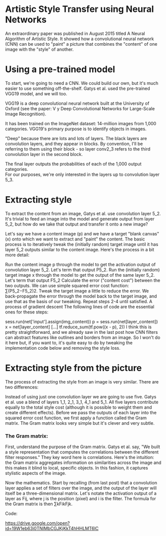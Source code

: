  
# Artistic Style Transfer using Neural Networks

An extraordinary paper was published in August 2015 titled A Neural Algorithm of Artistic Style. 
It showed how a convolutional neural network (CNN) can be used to "paint" a picture that 
combines the "content" of one image with the "style" of another.

# Using a pre-trained model

To start, we're going to need a CNN. We could build our own, but it's much easier to use something off-the-shelf. Gatys et al. used the pre-trained VGG19 model, and we will too.

VGG19 is a deep convolutional neural network built at the University of Oxford (see the paper: V
y Deep Convolutional Networks for Large-Scale Image Recognition). 

It has been trained on the ImageNet dataset:
14-million images from 1,000 categories. VGG19's primary purpose is to identify objects in images.

"Deep" because there are lots and lots of layers. The black layers are convolution layers, and they appear in blocks. 
By convention, I'll be referring to them using their block - so layer conv2_3 refers to the 
third convolution layer in the second block.

The final layer outputs the probabilities of each of the 1,000 output categories.  
For our purposes, we're only interested in the layers up to convolution layer 5_3.

# Extracting style
To extract the content from an image, Gatys et al. use convolution layer 5_2. It's trivial to feed 
an image into the model and generate output from layer 5_2, but how do we take that output and transfer it onto a new image?

Let's say we have a content image (p) and we have a target "blank canvas" (x) onto which we want to extract and "paint" 
the content. The basic process is to iteratively tweak the (initially random) target 
image until it has layer 5_2 outputs similar to the content image. Here's the process in a bit more detail:

Run the content image p through the model to get the activation output of convolution layer 5_2. Let's term that output P5_2.
Run the (initially random) target image x through the model to get the output of the same layer 5_2. Let's term that output F5_2
Calculate the error ("content cost") between the two outputs. We can use simple squared error cost function: ∑(P5_2−F5_2)2.
Tweak the target image a little to reduce the error. We back-propagate the error through the model back to the target image, and use that as the basis of our tweaking.
Repeat steps 2-4 until satisfied. A process of gradient descent
The following lines of code are the essential ones for these steps:

sess.run(net['input'].assign(img_content))
p = sess.run(net[layer_content])
x = net[layer_content]
  [...]
tf.reduce_sum(tf.pow((x - p), 2))
I think this is pretty straightforward, and we already saw in the last post how 
CNN filters can abstract features like outlines and borders from an image. So I won't do it here but, 
if you want to, it's quite easy to do by tweaking the implementation code below and removing the style loss.

# Extracting style from the picture

The process of extracting the style from an image is very similar. There are two differences:

Instead of using just one convolution layer we are going to use five. Gatys et al. use a blend of layers
1_1, 2_1, 3_1, 4_1 and 5_1. All five layers contribute equally to the total style cost 
(although it is possible to weight them and create different effects).
Before we pass the outputs of each layer into the squared error cost function, 
we first apply a function called the Gram matrix. The Gram matrix looks very simple but it's clever and very subtle.

### The Gram matrix: 

First, understand the purpose of the Gram matrix. Gatys et al. say, "We built a style representation that computes
the correlations between the different filter responses." They key word here is correlations. Here's the intuition: 
the Gram matrix aggregates information on similarities across the image and this makes it blind to local, specific objects.
In this fashion, it captures stylistic aspects of the image.

Now the mathematics. Start by recalling (from last post) that a convolution layer applies a set of filters over the image,
and the output of the layer will itself be a three-dimensional matrix. Let's notate the activation output of a layer as Fij,
where j is the position (pixel) and i is the filter. The formula for the Gram matrix is then ∑kFikFjk. 

Code:

https://drive.google.com/open?id=19W1eb63i0TNIMbCGJKjKkT4hHHLMT6lC
